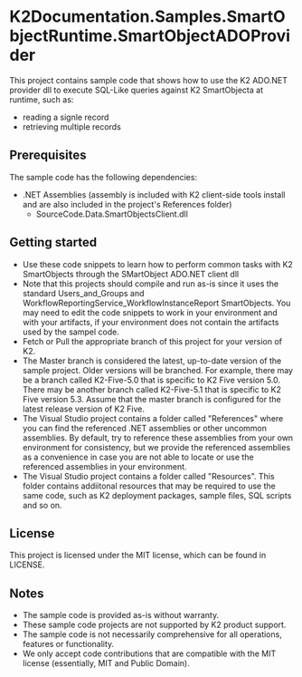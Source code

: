 # K2Documentation.Samples.SmartObjectRuntime.SmartObjectADOProvider
This project contains sample code that shows how to use the K2 ADO.NET provider dll to execute SQL-Like queries against K2 SmartObjecta at runtime, such as:  
* reading a signle record
* retrieving multiple records

## Prerequisites
The sample code has the following dependencies: 
* .NET Assemblies (assembly is included with K2 client-side tools install and are also included in the project's References folder)
  * SourceCode.Data.SmartObjectsClient.dll 

## Getting started
* Use these code snippets to learn how to perform common tasks with K2 SmartObjects through the  SMartObject ADO.NET client dll
* Note that this projects should compile and run as-is since it uses the standard Users_and_Groups and WorkflowReportingService_WorkflowInstanceReport SmartObjects. You may need to edit the code snippets to work in your environment and with your artifacts, if your environment does not contain the artifacts used by the sampel code. 
* Fetch or Pull the appropriate branch of this project for your version of K2. 
* The Master branch is considered the latest, up-to-date version of the sample project. Older versions will be branched. For example, there may be a branch called K2-Five-5.0 that is specific to K2 Five version 5.0. There may be another branch called K2-Five-5.1 that is specific to K2 Five version 5.3. Assume that the master branch is configured for the latest release version of K2 Five. 
* The Visual Studio project contains a folder called "References" where you can find the referenced .NET assemblies or other uncommon assemblies. By default, try to reference these assemblies from your own environment for consistency, but we provide the referenced assemblies as a convenience in case you are not able to locate or use the referenced assemblies in your environment. 
* The Visual Studio project contains a folder called "Resources". This folder contains addiitonal resources that may be required to use the same code, such as K2 deployment packages, sample files, SQL scripts and so on. 
   
## License
This project is licensed under the MIT license, which can be found in LICENSE.

## Notes
 * The sample code is provided as-is without warranty.
 * These sample code projects are not supported by K2 product support. 
 * The sample code is not necessarily comprehensive for all operations, features or functionality. 
 * We only accept code contributions that are compatible with the MIT license (essentially, MIT and Public Domain).

